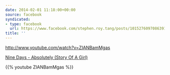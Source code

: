 ```yaml
---
date: 2014-02-01 11:18:00+00:00
source: facebook
syndicated:
- type: facebook
  url: https://www.facebook.com/stephen.roy.tang/posts/10152760970863912
title: ''
---
```


http://www.youtube.com/watch?v=ZIANBamMgas

[Nine Days - Absolutely (Story Of A Girl)](https://www.youtube.com/watch?v=ZIANBamMgas)



{{% youtube ZIANBamMgas %}}